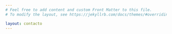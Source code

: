 ```yaml
---
# Feel free to add content and custom Front Matter to this file.
# To modify the layout, see https://jekyllrb.com/docs/themes/#overriding-theme-defaults

layout: contacto
---
```

